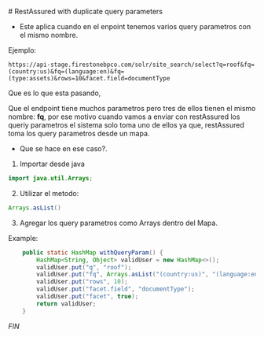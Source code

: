 # RestAssured with duplicate query parameters

- Este aplica cuando en el enpoint tenemos varios query parametros con el mismo nombre.

Ejemplo:

```link
https://api-stage.firestonebpco.com/solr/site_search/select?q=roof&fq=(country:us)&fq=(language:en)&fq=(type:assets)&rows=10&facet.field=documentType
```

Que es lo que esta pasando,

Que el endpoint tiene muchos parametros pero tres de ellos tienen el mismo nombre: **fq**, por ese motivo cuando vamos a enviar con restAssured los queriy parametros el sistema solo toma uno de ellos ya que, restAssured toma los query parametros desde un mapa.

- Que se hace en ese caso?.

1. Importar desde java

```java
import java.util.Arrays;
```

2. Utilizar el metodo:

```java
Arrays.asList()
```

3. Agregar los query parametros como Arrays dentro del Mapa.

Example:

```java
    public static HashMap withQueryParam() {
        HashMap<String, Object> validUser = new HashMap<>();
        validUser.put("q", "roof");
        validUser.put("fq", Arrays.asList("(country:us)", "(language:en)", "(type:assets)"));
        validUser.put("rows", 10);
        validUser.put("facet.field", "documentType");
        validUser.put("facet", true);
        return validUser;
    }
```

_FIN_
